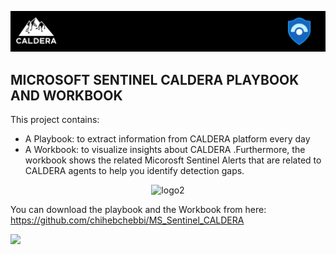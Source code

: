 <p align="center">
<img src="https://github.com/chihebchebbi/MS_Sentinel_CALDERA/blob/main/Images/Caldera_sentinel.png?raw=true" alt="logo" style="width:1400px"></a>
</p>

## MICROSOFT SENTINEL CALDERA PLAYBOOK AND WORKBOOK

This project contains:
* A Playbook: to extract information from CALDERA platform every day
* A Workbook: to visualize insights about CALDERA .Furthermore, the workbook shows the related Micorosft Sentinel Alerts that are related to CALDERA agents to help you identify detection gaps. 


<p align="center">
<img src="[Images/CALDERA.gif](https://github.com/chihebchebbi/MS_Sentinel_CALDERA/blob/main/Images/CALDERA.gif?raw=true)" alt="logo2" style="width:1400px"></a>
</p>

You can download the playbook and the Workbook from here: https://github.com/chihebchebbi/MS_Sentinel_CALDERA 

![](https://github.com/chihebchebbi/MS_Sentinel_CALDERA/blob/main/Images/CALDERA.gif?raw=true)
